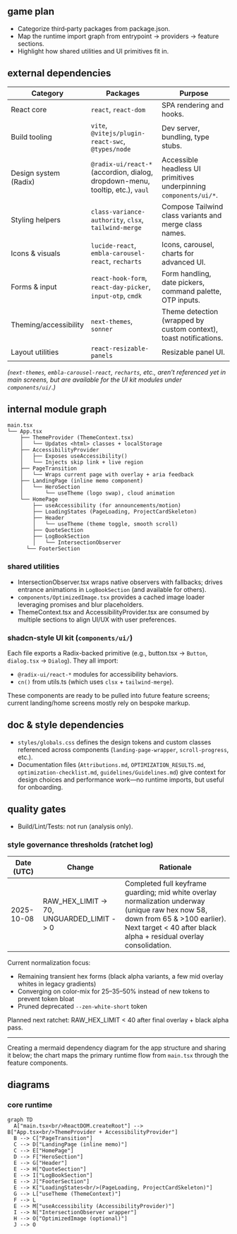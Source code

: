 ## game plan
- Categorize third‑party packages from package.json.
- Map the runtime import graph from entrypoint → providers → feature sections.
- Highlight how shared utilities and UI primitives fit in.

## external dependencies

| Category | Packages | Purpose |
| --- | --- | --- |
| React core | `react`, `react-dom` | SPA rendering and hooks. |
| Build tooling | `vite`, `@vitejs/plugin-react-swc`, `@types/node` | Dev server, bundling, type stubs. |
| Design system (Radix) | `@radix-ui/react-*` (accordion, dialog, dropdown-menu, tooltip, etc.), `vaul` | Accessible headless UI primitives underpinning `components/ui/*`. |
| Styling helpers | `class-variance-authority`, `clsx`, `tailwind-merge` | Compose Tailwind class variants and merge class names. |
| Icons & visuals | `lucide-react`, `embla-carousel-react`, `recharts` | Icons, carousel, charts for advanced UI. |
| Forms & input | `react-hook-form`, `react-day-picker`, `input-otp`, `cmdk` | Form handling, date pickers, command palette, OTP inputs. |
| Theming/accessibility | `next-themes`, `sonner` | Theme detection (wrapped by custom context), toast notifications. |
| Layout utilities | `react-resizable-panels` | Resizable panel UI. |

*(`next-themes`, `embla-carousel-react`, `recharts`, etc., aren’t referenced yet in main screens, but are available for the UI kit modules under `components/ui/`.)*

## internal module graph

```
main.tsx
└── App.tsx
    ├── ThemeProvider (ThemeContext.tsx)
    │   └── Updates <html> classes + localStorage
    ├── AccessibilityProvider
    │   ├── Exposes useAccessibility()
    │   └── Injects skip link + live region
    ├── PageTransition
    │   └── Wraps current page with overlay + aria feedback
    ├── LandingPage (inline memo component)
    │   └── HeroSection
    │       └── useTheme (logo swap), cloud animation
    └── HomePage
        ├── useAccessibility (for announcements/motion)
        ├── LoadingStates (PageLoading, ProjectCardSkeleton)
        ├── Header
        │   └── useTheme (theme toggle, smooth scroll)
        ├── QuoteSection
        ├── LogBookSection
        │   └── IntersectionObserver
      └── FooterSection
```

### shared utilities

- IntersectionObserver.tsx wraps native observers with fallbacks; drives entrance animations in `LogBookSection` (and available for others).
- `components/OptimizedImage.tsx` provides a cached image loader leveraging promises and blur placeholders.
- ThemeContext.tsx and AccessibilityProvider.tsx are consumed by multiple sections to align UI/UX with user preferences.

### shadcn-style UI kit (`components/ui/`)

Each file exports a Radix-backed primitive (e.g., button.tsx -> `Button`, `dialog.tsx` -> `Dialog`). They all import:

- `@radix-ui/react-*` modules for accessibility behaviors.
- `cn()` from utils.ts (which uses `clsx` + `tailwind-merge`).

These components are ready to be pulled into future feature screens; current landing/home screens mostly rely on bespoke markup.

## doc & style dependencies

- `styles/globals.css` defines the design tokens and custom classes referenced across components (`landing-page-wrapper`, `scroll-progress`, etc.).
- Documentation files (`Attributions.md`, `OPTIMIZATION_RESULTS.md`, `optimization-checklist.md`, `guidelines/Guidelines.md`) give context for design choices and performance work—no runtime imports, but useful for onboarding.

## quality gates

- Build/Lint/Tests: not run (analysis only).

### style governance thresholds (ratchet log)

| Date (UTC) | Change | Rationale |
| ---------- | ------ | --------- |
| 2025-10-08 | RAW_HEX_LIMIT -> 70, UNGUARDED_LIMIT -> 0 | Completed full keyframe guarding; mid white overlay normalization underway (unique raw hex now 58, down from 65 & >100 earlier). Next target < 40 after black alpha + residual overlay consolidation. |

Current normalization focus:
- Remaining transient hex forms (black alpha variants, a few mid overlay whites in legacy gradients)
- Converging on color-mix for 25–35–50% instead of new tokens to prevent token bloat
- Pruned deprecated `--zen-white-short` token

Planned next ratchet: RAW_HEX_LIMIT < 40 after final overlay + black alpha pass.

---

Creating a mermaid dependency diagram for the app structure and sharing it below; the chart maps the primary runtime flow from `main.tsx` through the feature components.

## diagrams

### core runtime

```mermaid
graph TD
  A["main.tsx<br/>ReactDOM.createRoot"] --> B["App.tsx<br/>ThemeProvider + AccessibilityProvider"]
  B --> C["PageTransition"]
  C --> D["LandingPage (inline memo)"]
  C --> E["HomePage"]
  D --> F["HeroSection"]
  E --> G["Header"]
  E --> H["QuoteSection"]
  E --> I["LogBookSection"]
  E --> J["FooterSection"]
  E --> K["LoadingStates<br/>(PageLoading, ProjectCardSkeleton)"]
  G --> L["useTheme (ThemeContext)"]
  F --> L
  E --> M["useAccessibility (AccessibilityProvider)"]
  I --> N["IntersectionObserver wrapper"]
  H --> O["OptimizedImage (optional)"]
  J --> O
```

